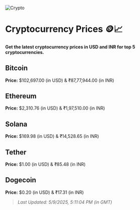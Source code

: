 
![Crypto](https://www.techguide.com.au/wp-content/uploads/2020/11/crypto3.jpeg)

# Cryptocurrency Prices 🪙📈

#### Get the latest cryptocurrency prices in USD and INR for top 5 cryptocurrencies.

## Bitcoin

**Price:** $102,697.00 (in USD) & ₹87,77,944.00 (in INR)

## Ethereum

**Price:** $2,310.76 (in USD) & ₹1,97,510.00 (in INR)

## Solana

**Price:** $169.98 (in USD) & ₹14,528.65 (in INR)

## Tether

**Price:** $1.00 (in USD) & ₹85.48 (in INR)

## Dogecoin

**Price:** $0.20 (in USD) & ₹17.31 (in INR)

> _Last Updated: 5/9/2025, 5:11:04 PM (in GMT)_
